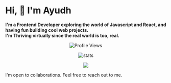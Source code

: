 # Hi, :wave: I'm Ayudh 
<strong> I'm a Frontend Developer exploring the world of Javascript and React, and having fun building cool web projects.</strong> <br/>
<strong>I'm Thriving virtually since the real world is too, real.</strong>
<p align="center">
  <img src="https://komarev.com/ghpvc/?username=makersmecca&base=1093&label=Profile+Views" alt="Profile Views" />
</p>
<p align="center">
  <img src="https://streak-stats.demolab.com?user=makersmecca&theme=tokyonight&border_radius=6&date_format=M%20j%5B%2C%20Y%5D&card_width=450&card_height=170" alt="stats" />
</p>

<p align="center">
  <img src="https://github-readme-stats.vercel.app/api/top-langs/?username=anuraghazra&layout=compact&theme=radical" />
</p>

<p>I'm open to collaborations. Feel free to reach out to me.</p>

